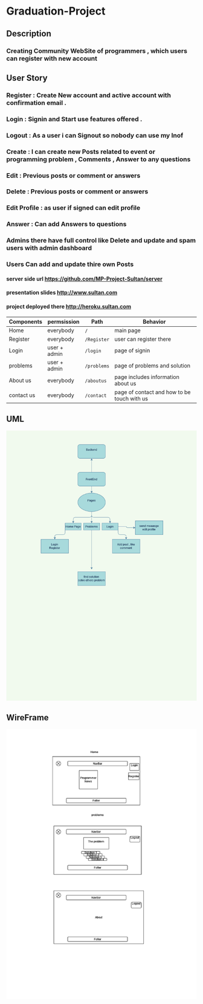 # Graduation-Project

## Description
### Creating Community WebSite of programmers , which users can register with new account 

## User Story 
 ### Register : Create New account and active account with confirmation email .
 ### Login : Signin and Start use features offered .
 ### Logout : As a user i can Signout so nobody can use my Inof
 ### Create : I can create new Posts related to event or programming problem , Comments , Answer to any questions
 ### Edit : Previous posts or comment or answers
 ### Delete : Previous posts or comment or answers
 ### Edit Profile : as user if signed can edit profile
 ### Answer : Can add Answers to questions
 ### Admins there have full control like Delete and update and spam users with admin dashboard
 ### Users Can add and update thire own Posts 

#### server side url https://github.com/MP-Project-Sultan/server
#### presentation slides http://www.sultan.com
#### project deployed there http://heroku.sultan.com

 Components |  permsission  |    Path  |  Behavior |                              
------------|---------------| ---------| ---------
 Home       |  everybody     |`/`       |   main page 
  Register  |  everybody     |`/Register`|    user can register there                 
   Login    | user + admin  |`/login`  |       page of signin              
 problems   | user + admin  |`/problems`|   page of problems and solution
  About us  |   everybody    |`/aboutus` |  page includes information about us
 contact us |   everybody    |`/contact` |         page of contact and how to be touch with us
       
       


## UML
![UML](./front.png)

## WireFrame
![ERD](./wireframe.png)






